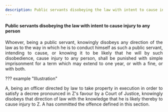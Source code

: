 ```yaml
---
description: Public servants disobeying the law with intent to cause injury to any person
---
```


#### Public servants disobeying the law with intent to cause injury to any person
<div style="text-align: justify">

Whoever, being a public servant, knowingly disobeys any direction of the law as to the way in which he is to conduct himself as such a public servant, intending to cause, or knowing it to be likely that he will by such disobedience, cause injury to any person, shall be punished with simple imprisonment for a term which may extend to one year, or with a fine, or with both.

</div>

??? example "Illustration"
    <div style="text-align: justify"> A, being an officer directed by law to take property in execution in order to satisfy a decree pronounced in Z's favour by a Court of Justice, knowingly disobeys that direction of law with the knowledge that he is likely thereby to cause injury to Z. A has committed the offence defined in this section.
